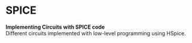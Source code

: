 # SPICE
<b>Implementing Circuits with SPICE code</b> </br>
Different circuits implemented with low-level programming using HSpice.

